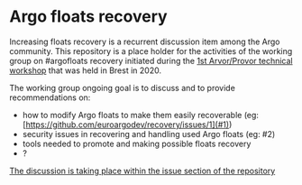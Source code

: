 # Argo floats recovery

Increasing floats recovery is a recurrent discussion item among the Argo community. This repository is a place holder for the activities of the working group on #argofloats recovery initiated during the [1st Arvor/Provor technical workshop](https://euroargodev.github.io/techworkshop/) that was held in Brest in 2020.

The working group ongoing goal is to discuss and to provide recommendations on:
- how to modify Argo floats to make them easily recoverable (eg: [https://github.com/euroargodev/recovery/issues/1](#1))
- security issues in recovering and handling used Argo floats (eg: #2)
- tools needed to promote and making possible floats recovery
- ?

[The discussion is taking place within the issue section of the repository](https://github.com/euroargodev/recovery/issues)
